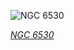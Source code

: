 
![NGC 6530](https://upload.wikimedia.org/wikipedia/commons/thumb/3/3f/Hubble_NGC6530.jpg/600px-Hubble_NGC6530.jpg)

*[NGC 6530](https://wikipedia.org/wiki/File:Hubble_NGC6530.jpg)*
